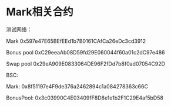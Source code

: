 # Mark相关合约

测试网络：

Mark 0x597e47E65BEfEEd1b7B0161CAfCa26eDc3cd3912

&#x20;Bonus pool 0xC29eeaAb08D59fd29E060044f60a01c2dC97e486&#x20;

Swap pool 0x29eA909E0833064DE96F2fDd7b8f0ad07054C92D

BSC:

Mark: 0x8f51197e4F9de376a2462894c1a084278363c66C

BonusPool:  0x3c03990C4E03409fF8D8e1e1b2F1C29E4af5bD58







